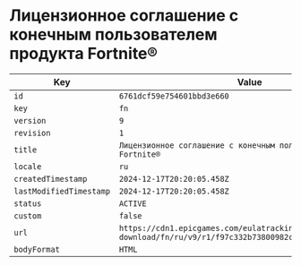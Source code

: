 # Лицензионное соглашение с конечным пользователем продукта Fortnite®

| Key | Value |
| --- | ----- |
| `id` | `6761dcf59e754601bbd3e660` |
| `key` | `fn` |
| `version` | `9` |
| `revision` | `1` |
| `title` | `Лицензионное соглашение с конечным пользователем продукта Fortnite®` |
| `locale` | `ru` |
| `createdTimestamp` | `2024-12-17T20:20:05.458Z` |
| `lastModifiedTimestamp` | `2024-12-17T20:20:05.458Z` |
| `status` | `ACTIVE` |
| `custom` | `false` |
| `url` | `https://cdn1.epicgames.com/eulatracking-download/fn/ru/v9/r1/f97c332b73800982cf55e7405d2756e7.pdf` |
| `bodyFormat` | `HTML` |
